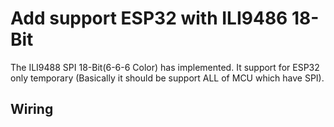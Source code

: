 # Add support ESP32 with ILI9486 18-Bit

The ILI9488 SPI 18-Bit(6-6-6 Color) has implemented. It support for ESP32 only temporary (Basically it should be support ALL of MCU which have SPI).

## Wiring

